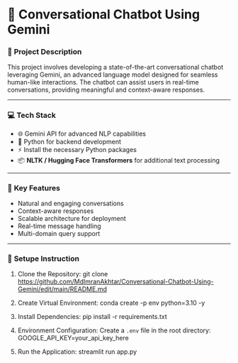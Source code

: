 # 🤖 Conversational Chatbot Using Gemini  

### 🌟 **Project Description**  
This project involves developing a state-of-the-art conversational chatbot leveraging Gemini, an advanced language model designed for seamless human-like interactions. The chatbot can assist users in real-time conversations, providing meaningful and context-aware responses.

---

### 💻 **Tech Stack**  
- 🌐 Gemini API for advanced NLP capabilities  
- 🐍 Python for backend development  
- ⚡ Install the necessary Python packages   
- 📦 **NLTK / Hugging Face Transformers** for additional text processing  

---

### 🚀 **Key Features**  
- Natural and engaging conversations  
- Context-aware responses  
- Scalable architecture for deployment  
- Real-time message handling  
- Multi-domain query support  

---

### 📂 **Setupe Instruction**
1. Clone the Repository:
   git clone <https://github.com/MdImranAkhtar/Conversational-Chatbot-Using-Gemini/edit/main/README.md>

2. Create Virtual Environment:
   conda create -p env python=3.10 -y

3. Install Dependencies:
   pip install -r requirements.txt

4. Environment Configuration:
   Create a `.env` file in the root directory:
   GOOGLE_API_KEY=your_api_key_here

5. Run the Application:
   streamlit run app.py

